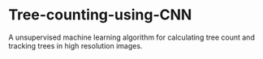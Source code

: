 # Tree-counting-using-CNN
 A unsupervised machine learning algorithm for calculating tree count and tracking trees in high resolution images.
